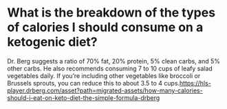 # What is the breakdown of the types of calories I should consume on a ketogenic diet?

Dr. Berg suggests a ratio of 70% fat, 20% protein, 5% clean carbs, and 5% other carbs. He also recommends consuming 7 to 10 cups of leafy salad vegetables daily. If you’re including other vegetables like broccoli or Brussels sprouts, you can reduce this to about 3.5 to 4 cups.https://hls-player.drberg.com/asset?path=migrated-assets/how-many-calories-should-i-eat-on-keto-diet-the-simple-formula-drberg